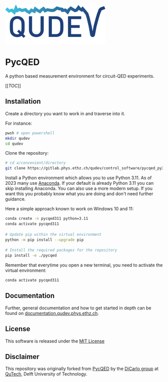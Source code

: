 ![Qudev logo](docs/source/images/qudev_logo.png)

# PycQED 

A python based measurement environment for circuit-QED experiments.

[[_TOC_]]

## Installation

Create a directory you want to work in and traverse into it.

For instance:

```bash
pwsh # open powershell
mkdir qudev
cd qudev
```

Clone the repository:

```bash
# cd a/convenient/directory
git clone https://gitlab.phys.ethz.ch/qudev/control_software/pycqed_py3.git ./pycqed
```

Install a Python environment which allows you to use Python 3.11. As of 2023 many use [Anaconda](https://www.anaconda.com/products/individual). If your default is already Python 3.11 you can skip installing Anaconda. You can also use a more modern setup. If you want this you probably know what you are doing and don't need further guidance.

Here a simple approach known to work on Windows 10 and 11:

```bash
conda create -n pycqed311 python=3.11
conda activate pycqed311

# Update pip within the virtual environment
python -m pip install --upgrade pip

# Install the required packages for the repository
pip install -e ./pycqed
```

Remember that everytime you open a new terminal, you need to activate the virtual environment:

```bash
conda activate pycqed311
```

## Documentation

Further, general documentation and how to get started in depth can be found on
[documentation.qudev.phys.ethz.ch](https://documentation.qudev.phys.ethz.ch).


## License

This software is released under the [MIT License](LICENSE.md)


## Disclaimer

This repository was originally forked from [PycQED](https://github.com/DiCarloLab-Delft/PycQED_py3) by the [DiCarlo group](http://dicarlolab.tudelft.nl/) at [QuTech](http://qutech.nl/), Delft University of Technology.

